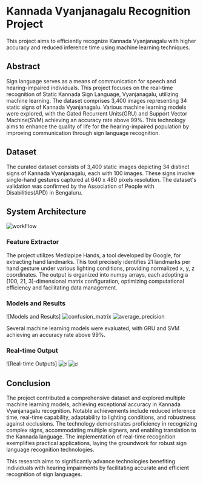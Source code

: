 # Kannada Vyanjanagalu Recognition Project

This project aims to efficiently recognize Kannada Vyanjanagalu with higher accuracy and reduced inference time using machine learning techniques.

## Abstract

Sign language serves as a means of communication for speech and hearing-impaired individuals. This project focuses on the real-time recognition of Static Kannada Sign Language, Vyanjanagalu, utilizing machine learning. The dataset comprises 3,400 images representing 34 static signs of Kannada Vyanjanagalu. Various machine learning models were explored, with the Gated Recurrent Units(GRU) and Support Vector Machine(SVM) achieving an accuracy rate above 99%. This technology aims to enhance the quality of life for the hearing-impaired population by improving communication through sign language recognition.

## Dataset

The curated dataset consists of 3,400 static images depicting 34 distinct signs of Kannada Vyanjanagalu, each with 100 images. These signs involve single-hand gestures captured at 640 x 480 pixels resolution. The dataset's validation was confirmed by the Association of People with Disabilities(APD) in Bengaluru.

## System Architecture
![workFlow](https://github.com/mohan-0709/Kannada-Sign-Language-Recognition/assets/79490917/3c9943d8-1f8e-416b-9b57-89541419410c)

### Feature Extractor

The project utilizes Mediapipe Hands, a tool developed by Google, for extracting hand landmarks. This tool precisely identifies 21 landmarks per hand gesture under various lighting conditions, providing normalized x, y, z coordinates. The output is organized into numpy arrays, each adopting a (100, 21, 3)-dimensional matrix configuration, optimizing computational efficiency and facilitating data management.

### Models and Results

![Models and Results]
![confusion_matrix](https://github.com/mohan-0709/Kannada-Sign-Language-Recognition/assets/79490917/b4e9337e-6f43-4c1c-8048-695a0d45db5f)
![average_precision](https://github.com/mohan-0709/Kannada-Sign-Language-Recognition/assets/79490917/67267df5-ab5f-4a25-8d18-0d153535e09c)


Several machine learning models were evaluated, with GRU and SVM achieving an accuracy rate above 99%.

### Real-time Output

![Real-time Outputs]
![ಕ](https://github.com/mohan-0709/Kannada-Sign-Language-Recognition/assets/79490917/ab730ba1-3b67-48e0-88ce-d2a339f40657)
![ಫ](https://github.com/mohan-0709/Kannada-Sign-Language-Recognition/assets/79490917/2f7c9a2d-594b-4a7c-8e44-5e48d5153c9b)

## Conclusion

The project contributed a comprehensive dataset and explored multiple machine learning models, achieving exceptional accuracy in Kannada Vyanjanagalu recognition. Notable achievements include reduced inference time, real-time capability, adaptability to lighting conditions, and robustness against occlusions. The technology demonstrates proficiency in recognizing complex signs, accommodating multiple signers, and enabling translation to the Kannada language. The implementation of real-time recognition exemplifies practical applications, laying the groundwork for robust sign language recognition technologies.

This research aims to significantly advance technologies benefiting individuals with hearing impairments by facilitating accurate and efficient recognition of sign languages.
